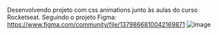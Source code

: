 Desenvolvendo projeto com css animations junto às aulas do curso Rocketseat. Seguindo o projeto Figma: https://www.figma.com/community/file/1379866810042169871
![image](https://github.com/user-attachments/assets/2e40719b-b3bc-4454-a38f-4cba78cc0916)

